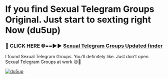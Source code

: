 # If you find Sexual Telegram Groups Original. Just start to sexting right Now (du5up)

<h3>🔴 CLICK HERE 🌐==►► <a href="https://tinyurl.com/mtbk5fxa" rel="nofollow">Sexual Telegram Groups Updated finder</a></h3>

I found Sexual Telegram Groups. You'll definitely like. Just don't open Sexual Telegram Groups at work 😉💬

[![du5up](https://i.imgur.com/Q8WKrnY.jpeg)](https://tinyurl.com/mtbk5fxa)

